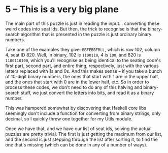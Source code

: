 # 5 &ndash; This is a very big plane
The main part of this puzzle is just in reading the input... converting these weird codes into seat ids. But then, the trick to recognise is that the binary-search algorithm that is presented in the puzzle is just ordinary binary numbers.

Take one of the examples they give: `BBFFBBFRLL`, which is row 102, column 4, seat ID 820. Well, in binary, 102 is `1100110`, 4 is `100`, and 820 is `1100110100`, which you'll recognise as being identical to the seating code's first part, second part, and entire thing, respectively, just with the various letters replaced with 1s and 0s. And this makes sense &ndash; if you take a bunch of 10-digit binary numbers, the ones that start with 1 are in the upper half, and the ones that start with 0 are in the lower half, etc. So in order to process these codes, we don't need to do any of this halving and binary-search stuff, we just convert the letters into bits, and read it as a binary number.

This was hampered somewhat by discovering that Haskell core libs seemingly don't include a function for converting from binary strings, only decimal, so I quickly threw one together for my Utils module.

Once we have that, and we have our list of seat ids, solving the actual puzzles are pretty trivial. The first is just getting the maximum from our list, and the second is just stepping through the list after sorting it, to find the one that's missing (which can be done in any of a number of ways).
